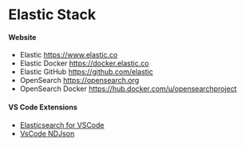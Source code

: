 # Elastic Stack

#### Website
* Elastic https://www.elastic.co
* Elastic Docker https://docker.elastic.co
* Elastic GitHub https://github.com/elastic
* OpenSearch https://opensearch.org
* OpenSearch Docker https://hub.docker.com/u/opensearchproject

#### VS Code Extensions
* [Elasticsearch for VSCode](https://marketplace.visualstudio.com/items?itemName=ria.elastic)
* [VsCode NDJson](https://marketplace.visualstudio.com/items?itemName=adrieankhisbe.vscode-ndjson)
